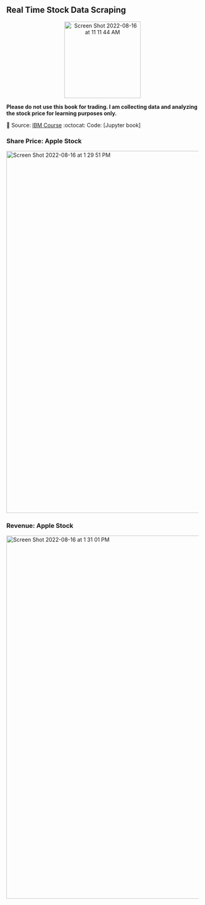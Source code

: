 ## Real Time Stock Data Scraping

<div id="header" align="center">
<img width="200" alt="Screen Shot 2022-08-16 at 11 11 44 AM" src="https://user-images.githubusercontent.com/64395120/184951603-38483688-fe25-4682-9396-665a42931ac4.png">
</div>

**Please do not use this book for trading. I am collecting data and analyzing the stock price for learning purposes only.** <br>


:feet: Source: [IBM Course](https://www.coursera.org/professional-certificates/ibm-data-science)
:octocat: Code: [Jupyter book]
### Share Price: Apple Stock
<img width="946" alt="Screen Shot 2022-08-16 at 1 29 51 PM" src="https://user-images.githubusercontent.com/64395120/187547481-45f00d09-1fd1-4eb9-8bc0-8109f886c42b.png">


### Revenue: Apple Stock
<img width="949" alt="Screen Shot 2022-08-16 at 1 31 01 PM" src="https://user-images.githubusercontent.com/64395120/187547545-0b4cb6d8-c641-43f2-851b-ebf27e52b247.png">

